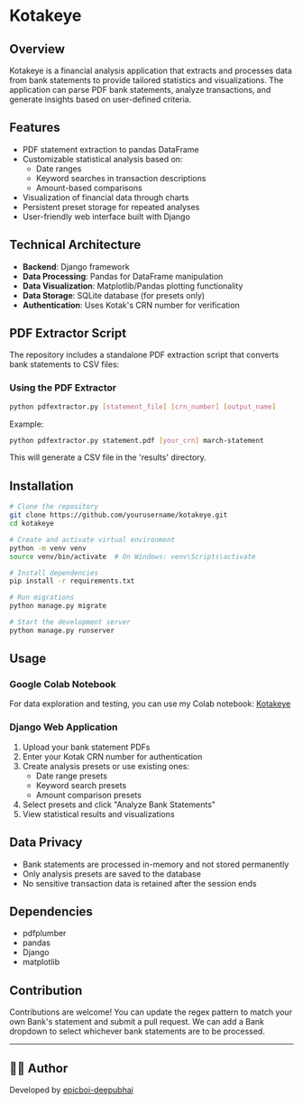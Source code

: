 # Kotakeye

## Overview
Kotakeye is a financial analysis application that extracts and processes data from bank statements to provide tailored statistics and visualizations. The application can parse PDF bank statements, analyze transactions, and generate insights based on user-defined criteria.

## Features
- PDF statement extraction to pandas DataFrame
- Customizable statistical analysis based on:
  - Date ranges
  - Keyword searches in transaction descriptions
  - Amount-based comparisons
- Visualization of financial data through charts
- Persistent preset storage for repeated analyses
- User-friendly web interface built with Django

## Technical Architecture
- **Backend**: Django framework
- **Data Processing**: Pandas for DataFrame manipulation
- **Data Visualization**: Matplotlib/Pandas plotting functionality
- **Data Storage**: SQLite database (for presets only)
- **Authentication**: Uses Kotak's CRN number for verification

## PDF Extractor Script

The repository includes a standalone PDF extraction script that converts bank statements to CSV files:

### Using the PDF Extractor
```bash
python pdfextractor.py [statement_file] [crn_number] [output_name]
```

Example:
```bash
python pdfextractor.py statement.pdf [your_crn] march-statement
```

This will generate a CSV file in the 'results' directory.

## Installation

```bash
# Clone the repository
git clone https://github.com/yourusername/kotakeye.git
cd kotakeye

# Create and activate virtual environment
python -m venv venv
source venv/bin/activate  # On Windows: venv\Scripts\activate

# Install dependencies
pip install -r requirements.txt

# Run migrations
python manage.py migrate

# Start the development server
python manage.py runserver
```

## Usage

### Google Colab Notebook
For data exploration and testing, you can use my Colab notebook: [Kotakeye](https://colab.research.google.com/drive/1ZvAd2Ulziia-3ThsWW2vukeBD2fw15ns?usp=sharing)

### Django Web Application

1. Upload your bank statement PDFs
2. Enter your Kotak CRN number for authentication
3. Create analysis presets or use existing ones:
   - Date range presets
   - Keyword search presets
   - Amount comparison presets
4. Select presets and click "Analyze Bank Statements"
5. View statistical results and visualizations

## Data Privacy
- Bank statements are processed in-memory and not stored permanently
- Only analysis presets are saved to the database
- No sensitive transaction data is retained after the session ends



## Dependencies
- pdfplumber
- pandas
- Django
- matplotlib

## Contribution
Contributions are welcome! 
You can update the regex pattern to match your own Bank's statement and submit a pull request.
We can add a Bank dropdown to select whichever bank statements are to be processed.


---

## 👨‍💻 Author
Developed by [epicboi-deepubhai](https://github.com/epicboi-deepubhai)
